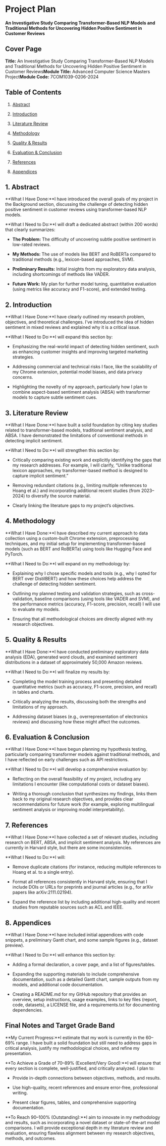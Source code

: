 Project Plan
============

**An Investigative Study Comparing Transformer-Based NLP Models and Traditional Methods for Uncovering Hidden Positive Sentiment in Customer Reviews**

Cover Page
----------

**Title:** An Investigative Study Comparing Transformer-Based NLP Models and Traditional Methods for Uncovering Hidden Positive Sentiment in Customer Reviews**Module Title:** Advanced Computer Science Masters Project**Module Code:** 7COM1039-0206-2024

Table of Contents
-----------------

1.  [Abstract](#abstract)
    
2.  [Introduction](#introduction)
    
3.  [Literature Review](#literature-review)
    
4.  [Methodology](#methodology)
    
5.  [Quality & Results](#quality--results)
    
6.  [Evaluation & Conclusion](#evaluation--conclusion)
    
7.  [References](#references)
    
8.  [Appendices](#appendices)
    

1\. Abstract
------------

**What I Have Done:**I have introduced the overall goals of my project in the Background section, discussing the challenge of detecting hidden positive sentiment in customer reviews using transformer-based NLP models.

**What I Need to Do:**I will draft a dedicated abstract (within 200 words) that clearly summarizes:

*   **The Problem:** The difficulty of uncovering subtle positive sentiment in low-rated reviews.
    
*   **My Methods:** The use of models like BERT and RoBERTa compared to traditional methods (e.g., lexicon-based approaches, SVM).
    
*   **Preliminary Results:** Initial insights from my exploratory data analysis, including shortcomings of methods like VADER.
    
*   **Future Work:** My plan for further model tuning, quantitative evaluation (using metrics like accuracy and F1-score), and extended testing.
    

2\. Introduction
----------------

**What I Have Done:**I have clearly outlined my research problem, objectives, and theoretical challenges. I’ve introduced the idea of hidden sentiment in mixed reviews and explained why it is a critical issue.

**What I Need to Do:**I will expand this section by:

*   Emphasizing the real-world impact of detecting hidden sentiment, such as enhancing customer insights and improving targeted marketing strategies.
    
*   Addressing commercial and technical risks I face, like the scalability of my Chrome extension, potential model biases, and data privacy concerns.
    
*   Highlighting the novelty of my approach, particularly how I plan to combine aspect-based sentiment analysis (ABSA) with transformer models to capture subtle sentiment cues.
    

3\. Literature Review
---------------------

**What I Have Done:**I have built a solid foundation by citing key studies related to transformer-based models, traditional sentiment analysis, and ABSA. I have demonstrated the limitations of conventional methods in detecting implicit sentiment.

**What I Need to Do:**I will strengthen this section by:

*   Critically comparing existing work and explicitly identifying the gaps that my research addresses. For example, I will clarify, “Unlike traditional lexicon approaches, my transformer-based method is designed to capture implicit sentiment.”
    
*   Removing redundant citations (e.g., limiting multiple references to Hoang et al.) and incorporating additional recent studies (from 2023–2024) to diversify the source material.
    
*   Clearly linking the literature gaps to my project’s objectives.
    

4\. Methodology
---------------

**What I Have Done:**I have described my current approach to data collection using a custom-built Chrome extension, preprocessing techniques, and my initial setup for implementing transformer-based models (such as BERT and RoBERTa) using tools like Hugging Face and PyTorch.

**What I Need to Do:**I will expand on my methodology by:

*   Explaining why I chose specific models and tools (e.g., why I opted for BERT over DistilBERT) and how these choices help address the challenge of detecting hidden sentiment.
    
*   Outlining my planned testing and validation strategies, such as cross-validation, baseline comparisons (using tools like VADER and SVM), and the performance metrics (accuracy, F1-score, precision, recall) I will use to evaluate my models.
    
*   Ensuring that all methodological choices are directly aligned with my research objectives.
    

5\. Quality & Results
---------------------

**What I Have Done:**I have conducted preliminary exploratory data analysis (EDA), generated word clouds, and examined sentiment distributions in a dataset of approximately 50,000 Amazon reviews.

**What I Need to Do:**I will finalize my results by:

*   Completing the model training process and presenting detailed quantitative metrics (such as accuracy, F1-score, precision, and recall) in tables and charts.
    
*   Critically analyzing the results, discussing both the strengths and limitations of my approach.
    
*   Addressing dataset biases (e.g., overrepresentation of electronics reviews) and discussing how these might affect the outcomes.
    

6\. Evaluation & Conclusion
---------------------------

**What I Have Done:**I have begun planning my hypothesis testing, particularly comparing transformer models against traditional methods, and I have reflected on early challenges such as API restrictions.

**What I Need to Do:**I will develop a comprehensive evaluation by:

*   Reflecting on the overall feasibility of my project, including any limitations I encounter (like computational costs or dataset biases).
    
*   Writing a thorough conclusion that synthesizes my findings, links them back to my original research objectives, and provides clear recommendations for future work (for example, exploring multilingual sentiment analysis or improving model interpretability).
    

7\. References
--------------

**What I Have Done:**I have collected a set of relevant studies, including research on BERT, ABSA, and implicit sentiment analysis. My references are currently in Harvard style, but there are some inconsistencies.

**What I Need to Do:**I will:

*   Remove duplicate citations (for instance, reducing multiple references to Hoang et al. to a single entry).
    
*   Format all references consistently in Harvard style, ensuring that I include DOIs or URLs for preprints and journal articles (e.g., for arXiv papers like arXiv:2111.02194).
    
*   Expand the reference list by including additional high-quality and recent studies from reputable sources such as ACL and IEEE.
    

8\. Appendices
--------------

**What I Have Done:**I have included initial appendices with code snippets, a preliminary Gantt chart, and some sample figures (e.g., dataset preview).

**What I Need to Do:**I will enhance this section by:

*   Adding a formal declaration, a cover page, and a list of figures/tables.
    
*   Expanding the supporting materials to include comprehensive documentation, such as a detailed Gantt chart, sample outputs from my models, and additional code documentation.
    
*   Creating a README.md for my GitHub repository that provides an overview, setup instructions, usage examples, links to key files (report, code, datasets), a LICENSE file, and a requirements.txt for documenting dependencies.
    

Final Notes and Target Grade Band
---------------------------------

**My Current Progress:**I estimate that my work is currently in the 60–69% range. I have built a solid foundation but still need to address gaps in critical analysis, justify my methodological choices, and refine my presentation.

**To Achieve a Grade of 70–89% (Excellent/Very Good):**I will ensure that every section is complete, well-justified, and critically analyzed. I plan to:

*   Provide in-depth connections between objectives, methods, and results.
    
*   Use high-quality, recent references and ensure error-free, professional writing.
    
*   Present clear figures, tables, and comprehensive supporting documentation.
    

**To Reach 90–100% (Outstanding):**I aim to innovate in my methodology and results, such as incorporating a novel dataset or state-of-the-art model comparisons. I will provide exceptional depth in my literature review and evaluation, ensuring flawless alignment between my research objectives, methods, and outcomes.
